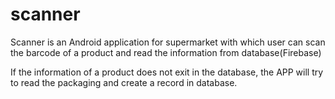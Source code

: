# scanner

Scanner is an Android application for supermarket with which user can scan the barcode of a product and read the information from database(Firebase)

If the information of a product does not exit in the database, the APP will try to read the packaging and create a record in database.
